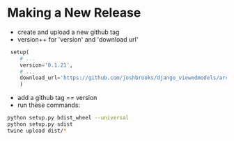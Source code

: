 Making a New Release
====================

 - create and upload a new github tag
 - version++ for 'version' and 'download url'

```python
 setup(
    # ...
    version='0.1.21',
    # ...
    download_url='https://github.com/joshbrooks/django_viewedmodels/archive/0.1.21.tar.gz',
    )
```

 - add a github tag == version
 - run these commands:

```bash
python setup.py bdist_wheel --universal
python setup.py sdist
twine upload dist/*
```